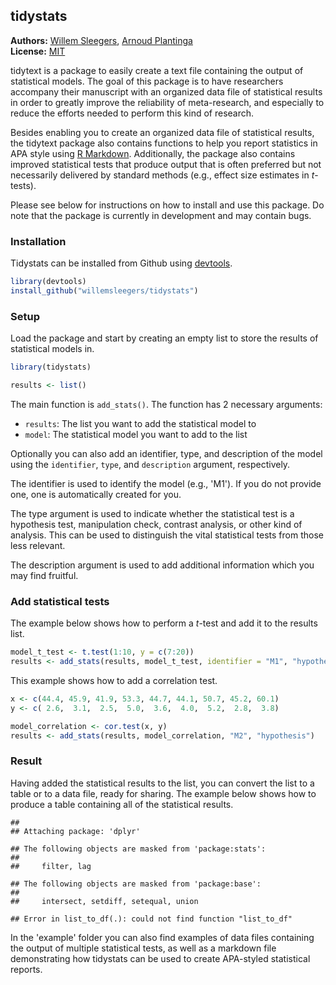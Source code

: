 <!-- README.md is generated from README.Rmd. Please edit that file -->

tidystats
---------------

**Authors:** [Willem Sleegers](http://willemsleegers.com/), [Arnoud Plantinga](http://www.arnoudplantinga.nl/)<br/>
**License:** [MIT](https://opensource.org/licenses/MIT)

tidytext is a package to easily create a text file containing the output of statistical models. The goal of this package is to have researchers accompany their manuscript with an organized data file of statistical results in order to greatly improve the reliability of meta-research, and especially to reduce the efforts needed to perform this kind of research.

Besides enabling you to create an organized data file of statistical results, the tidytext package also contains functions to help you report statistics in APA style using [R Markdown](http://rmarkdown.rstudio.com). Additionally, the package also contains improved statistical tests that produce output that is often preferred but not necessarily delivered by standard methods (e.g., effect size estimates in *t*-tests).

Please see below for instructions on how to install and use this package. Do note that the package is currently in development and may contain bugs.

### Installation

Tidystats can be installed from Github using [devtools](https://github.com/hadley/devtools). 


```r
library(devtools)
install_github("willemsleegers/tidystats")
```

### Setup

Load the package and start by creating an empty list to store the results of statistical models in.


```r
library(tidystats)

results <- list()
```

The main function is `add_stats()`. The function has 2 necessary arguments:

- `results`: The list you want to add the statistical model to
- `model`: The statistical model you want to add to the list

Optionally you can also add an identifier, type, and description of the model using the `identifier`, `type`, and `description` argument, respectively. 

The identifier is used to identify the model (e.g., 'M1'). If you do not provide one, one is automatically created for you. 

The type argument is used to indicate whether the statistical test is a hypothesis test, manipulation check, contrast analysis, or other kind of analysis. This can be used to distinguish the vital statistical tests from those less relevant.

The description argument is used to add additional information which you may find fruitful.

### Add statistical tests

The example below shows how to perform a *t*-test and add it to the results list.


```r
model_t_test <- t.test(1:10, y = c(7:20))
results <- add_stats(results, model_t_test, identifier = "M1", "hypothesis")
```

This example shows how to add a correlation test.


```r
x <- c(44.4, 45.9, 41.9, 53.3, 44.7, 44.1, 50.7, 45.2, 60.1)
y <- c( 2.6,  3.1,  2.5,  5.0,  3.6,  4.0,  5.2,  2.8,  3.8)

model_correlation <- cor.test(x, y)
results <- add_stats(results, model_correlation, "M2", "hypothesis")
```

### Result

Having added the statistical results to the list, you can convert the list to a table or to a data file, ready for sharing. The example below shows how to produce a table containing all of the statistical results.


```
## 
## Attaching package: 'dplyr'
```

```
## The following objects are masked from 'package:stats':
## 
##     filter, lag
```

```
## The following objects are masked from 'package:base':
## 
##     intersect, setdiff, setequal, union
```

```
## Error in list_to_df(.): could not find function "list_to_df"
```

In the 'example' folder you can also find examples of data files containing the output of multiple statistical tests, as well as a markdown file demonstrating how tidystats can be used to create APA-styled statistical reports.
